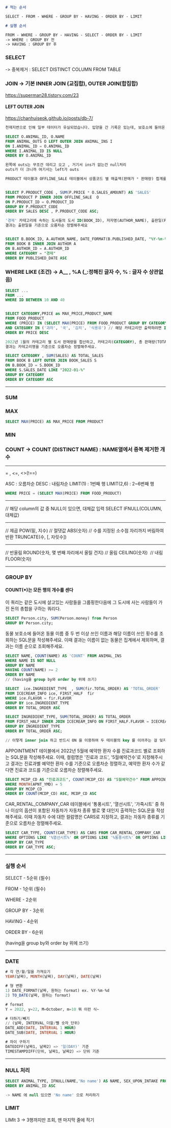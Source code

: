 ```md
# 적는 순서

SELECT - FROM - WHERE - GROUP BY - HAVING - ORDER BY - LIMIT

# 실행 순서

FROM - WHERE - GROUP BY - HAVING - SELECT - ORDER BY - LIMIT
-> WHERE : GROUP BY 전
-> HAVING : GROUP BY 후
```

### SELECT

-> 중복제거 : SELECT DISTINCT COLUMN FROM TABLE

### JOIN -> 기본 INNER JOIN (교집합), OUTER JOIN(합집합)

https://superman28.tistory.com/23

#### LEFT OUTER JOIN

https://chanhuiseok.github.io/posts/db-7/

```sql
천재지변으로 인해 일부 데이터가 유실되었습니다. 입양을 간 기록은 있는데, 보호소에 들어온 기록이 없는 동물의 ID와 이름을 ID 순으로 조회하는 SQL문을 작성해주세요.

SELECT O.ANIMAL_ID, O.NAME
FROM ANIMAL_OUTS O LEFT OUTER JOIN ANIMAL_INS I
ON I.ANIMAL_ID = O.ANIMAL_ID
WHERE I.ANIMAL_ID IS NULL
ORDER BY O.ANIMAL_ID

왼쪽에 outs는 무조건 데리고 오고 , 거기서 ins가 없는건 null처리
outs가 더 크니까 여기서는 left가 outs

```

```sql
PRODUCT 테이블과 OFFLINE_SALE 테이블에서 상품코드 별 매출액(판매가 * 판매량) 합계를 출력하는 SQL문을 작성해주세요. 결과는 매출액을 기준으로 내림차순 정렬해주시고 매출액이 같다면 상품코드를 기준으로 오름차순 정렬해주세요.


SELECT P.PRODUCT_CODE , SUM(P.PRICE * O.SALES_AMOUNT) AS 'SALES'
FROM PRODUCT P INNER JOIN OFFLINE_SALE  O
ON P.PRODUCT_ID = O.PRODUCT_ID
GROUP BY P.PRODUCT_CODE
ORDER BY SALES DESC , P.PRODUCT_CODE ASC;

'경제' 카테고리에 속하는 도서들의 도서 ID(BOOK_ID), 저자명(AUTHOR_NAME), 출판일(PUBLISHED_DATE) 리스트를 출력하는 SQL문을 작성해주세요.
결과는 출판일을 기준으로 오름차순 정렬해주세요


SELECT B.BOOK_ID, A.AUTHOR_NAME, DATE_FORMAT(B.PUBLISHED_DATE, "%Y-%m-%d") as PUBLISHED_DATE
FROM BOOK B INNER JOIN AUTHOR A
ON B.AUTHOR_ID = A.AUTHOR_ID
WHERE CATEGORY = "경제"
ORDER BY PUBLISHED_DATE ASC
```

### WHERE LIKE (조건) -> A\__ , %A (_:정해진 글자 수, % : 글자 수 상관없음)

```sql
SELECT ...
FROM ...
WHERE ID BETWEEN 10 AND 40


SELECT CATEGORY,PRICE as MAX_PRICE,PRODUCT_NAME
FROM FOOD_PRODUCT
WHERE (PRICE) IN (SELECT MAX(PRICE) FROM FOOD_PRODUCT GROUP BY CATEGORY)
AND CATEGORY IN ('과자', '국', '김치', '식용유') // 해당 카테고리만 출력하려면 IN
ORDER BY PRICE DESC

2022년 1월의 카테고리 별 도서 판매량을 합산하고, 카테고리(CATEGORY), 총 판매량(TOTAL_SALES) 리스트를 출력하는 SQL문을 작성해주세요.
결과는 카테고리명을 기준으로 오름차순 정렬해주세요.

SELECT CATEGORY , SUM(SALES) AS TOTAL_SALES
FROM BOOK B LEFT OUTER JOIN BOOK_SALES S
ON B.BOOK_ID = S.BOOK_ID
WHERE S.SALES_DATE LIKE "2022-01-%"
GROUP BY CATEGORY
ORDER BY CATEGORY ASC
```

---

### SUM

### MAX

```sql
SELECT MAX(PRICE) AS MAX_PRICE FROM PRODUCT
```

### MIN

### COUNT -> COUNT (DISTINCT NAME) : NAME열에서 중복 제거한 개수

---

= , <=, <>(!==)

ASC : 오름차순
DESC : 내림차순
LIMIT(1) : 1번째 행 LIMIT(2,6) : 2~6번째 행

```sql
WHERE PRICE = (SELECT MAX(PRICE) FROM FOOD_PRODUCT)
```

---

// 해당 column의 값 중 NULL이 있으면, 대체값 입력
SELECT IFNULL(COLUMN, 대체값)

---

// 제곱
POW(밑, 지수)
// 절댓값
ABS(숫자)
// 수를 지정된 소수점 자리까지 버림하여 반환
TRUNCATE(수, [, 자릿수])

---

// 반올림
ROUND(숫자, 몇 번째 자리에서 올릴 건지)
// 올림
CEILING(숫자) 
// 내림 
FLOOR(숫자)

---

### GROUP BY

#### COUNT(\*)는 모든 행의 개수를 센다

이 쿼리는 같은 도시에 살고있는 사람들을 그룹핑한다음에 그 도시에 사는 사람들이 가진 돈의 총합을 구하는 쿼리다.

```sql
SELECT Person.city, SUM(Person.money) from Person
GROUP BY Person.city;
```

동물 보호소에 들어온 동물 이름 중 두 번 이상 쓰인 이름과 해당 이름이 쓰인 횟수를 조회하는 SQL문을 작성해주세요. 이때 결과는 이름이 없는 동물은 집계에서 제외하며, 결과는 이름 순으로 조회해주세요.

```sql
SELECT NAME, COUNT(NAME) AS 'COUNT' FROM ANIMAL_INS
WHERE NAME IS NOT NULL
GROUP BY NAME
HAVING COUNT(NAME) >= 2
ORDER BY NAME
// (having을 group by와 order by 위에 쓰기)
```

```sql
SELECT  ice.INGREDIENT_TYPE  , SUM(fir.TOTAL_ORDER) AS 'TOTAL_ORDER'
FROM ICECREAM_INFO ice, FIRST_HALF  fir
WHERE ice.FLAVOR = fir.FLAVOR
GROUP BY ice.INGREDIENT_TYPE
ORDER BY TOTAL_ORDER ASC

SELECT INGREDIENT_TYPE, SUM(TOTAL_ORDER) AS TOTAL_ORDER
FROM FIRST_HALF INNER JOIN ICECREAM_INFO ON FIRST_HALF.FLAVOR = ICECREAM_INFO.FLAVOR
GROUP BY INGREDIENT_TYPE
ORDER BY TOTAL_ORDER ASC;

// 이렇게 inner join 하고 반드시 ON 을 이용하여 두 테이블의 key 를 이어주는 걸 잊지말자!
```

APPOINTMENT 테이블에서 2022년 5월에 예약한 환자 수를 진료과코드 별로 조회하는 SQL문을 작성해주세요. 이때, 컬럼명은 '진료과 코드', '5월예약건수'로 지정해주시고 결과는 진료과별 예약한 환자 수를 기준으로 오름차순 정렬하고, 예약한 환자 수가 같다면 진료과 코드를 기준으로 오름차순 정렬해주세요.

```sql
SELECT MCDP_CD AS "진료과코드", COUNT(MCDP_CD) AS "5월예약건수" FROM APPOINTMENT
WHERE MONTH(APNT_YMD) = 5
GROUP BY MCDP_CD
ORDER BY COUNT(MCDP_CD) ASC, MCDP_CD ASC
```

CAR_RENTAL_COMPANY_CAR 테이블에서 '통풍시트', '열선시트', '가죽시트' 중 하나 이상의 옵션이 포함된 자동차가 자동차 종류 별로 몇 대인지 출력하는 SQL문을 작성해주세요. 이때 자동차 수에 대한 컬럼명은 CARS로 지정하고, 결과는 자동차 종류를 기준으로 오름차순 정렬해주세요.

```sql
SELECT CAR_TYPE, COUNT(CAR_TYPE) AS CARS FROM CAR_RENTAL_COMPANY_CAR
WHERE OPTIONS LIKE '%열선시트%' OR OPTIONS LIKE '%통풍시트%' OR OPTIONS LIKE '%가죽시트%'
GROUP BY CAR_TYPE
ORDER BY CAR_TYPE ASC;
```

---

### 실행 순서

SELECT - 5순위 (필수)

FROM - 1순위 (필수)

WHERE - 2순위

GROUP BY - 3순위

HAVING - 4순위

ORDER BY - 6순위

(having을 group by와 order by 위에 쓰기)

---

### DATE

```sql
# 각 연/월/일을 가져오기
YEAR(날짜), MONTH(날짜), DAY(날짜), DATE(날짜)

# 형 변환
1) DATE_FORMAT(날짜, 원하는 format) ex. %Y-%m-%d
2) TO_DATE(날짜, 원하는 format)

# format
Y = 2022, y=22, M=October, m=10 뭐 이런 식~

# 더하기/빼기
// (날짜, INTERVAL_더할/뺄 숫자_단위)
DATE_ADD(DATE, INTERVAL 1 HOUR)
DATE_SUB(DATE, INTERVAL 1 HOUR)

# 차이 구하기
DATEDIFF(날짜1, 날짜2) => '일(DAY)' 기준
TIMESTAMPDIFF(단위, 날짜1, 날짜2) => 단위 기준
```

---

### NULL 처리

```sql
SELECT ANIMAL_TYPE,	IFNULL(NAME,'No name') AS NAME, SEX_UPON_INTAKE FROM ANIMAL_INS
ORDER BY ANIMAL_ID ASC

-> NAME 에 null 있으면 'No name' 으로 처리하기
```

### LIMIT

LIMIt 3 -> 3행까지만 조회, 맨 마지막 줄에 적기
